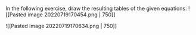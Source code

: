 In the following exercise, draw the resulting tables of the given equations:
![[Pasted image 20220719170454.png | 750]]

![[Pasted image 20220719170634.png | 750]]
